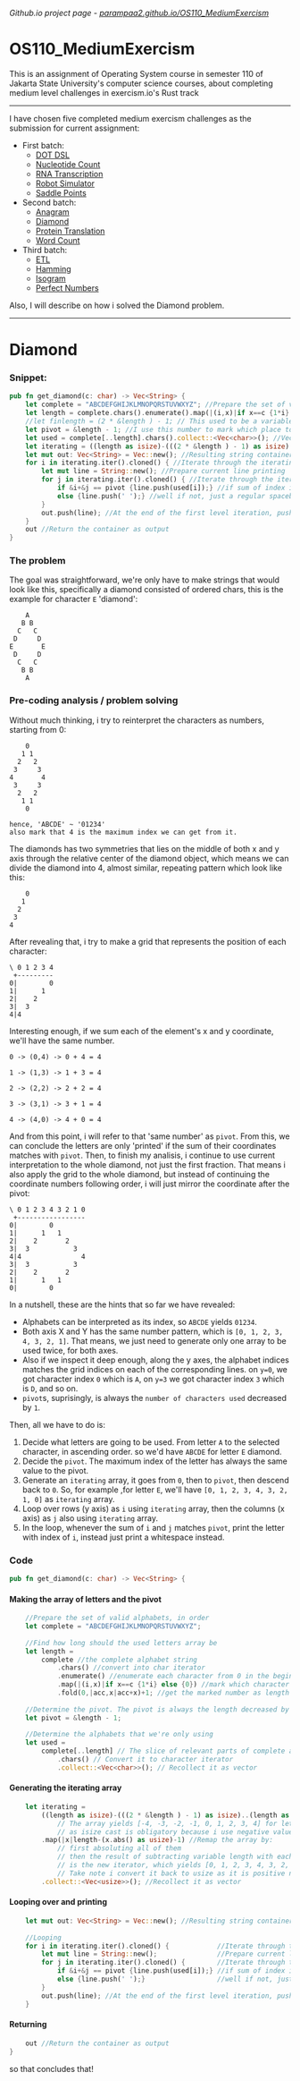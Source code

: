 *Github.io project page - [parampaa2.github.io/OS110_MediumExercism](https://parampaa2.github.io/OS110_MediumExercism/)*

# OS110_MediumExercism
This is an assignment of Operating System course in semester 110 of Jakarta State University's computer science courses, about completing medium level challenges in exercism.io's Rust track

------

I have chosen five completed medium exercism challenges as the submission for current assignment:

- First batch:
    - [DOT DSL](https://exercism.io/tracks/rust/exercises/dot-dsl/solutions/56e379095cdf4ec9b740cfdd0093631d)
    - [Nucleotide Count](https://exercism.io/tracks/rust/exercises/nucleotide-count/solutions/40c9c657f7c94b34a66ce25be0160d25)
    - [RNA Transcription](https://exercism.io/tracks/rust/exercises/rna-transcription/solutions/4f86d3fc47ee461a8819f8a107a24fb7)
    - [Robot Simulator](https://exercism.io/tracks/rust/exercises/robot-simulator/solutions/c462db8ed7034b51b566d76f63efc575)
    - [Saddle Points](https://exercism.io/tracks/rust/exercises/saddle-points/solutions/ce00a1b1c01442c3bcc4192208a932f8)
- Second batch:
    - [Anagram](https://exercism.io/tracks/rust/exercises/anagram/solutions/7380c4cf14e94280831877e4497eb0e5)
    - [Diamond](https://exercism.io/tracks/rust/exercises/diamond/solutions/96f913e084f14f0fb9b329cf82c32e10)
    - [Protein Translation](https://exercism.io/tracks/rust/exercises/protein-translation/solutions/ade90e6610bb4ab0a38f3ae5f55ec532)
    - [Word Count](https://exercism.io/tracks/rust/exercises/word-count/solutions/e0b803a43e4749cb9f16f9e6e66aef56)
- Third batch:
    - [ETL](https://exercism.io/tracks/rust/exercises/etl/solutions/aa444191be5543ac8e9a7cb16de4f43a)
    - [Hamming](https://exercism.io/tracks/rust/exercises/hamming/solutions/08792d5256c34dd48f519427a9b87820)
    - [Isogram](https://exercism.io/tracks/rust/exercises/isogram/solutions/db7b3da0bc8441e28d556f380d0c713b)
    - [Perfect Numbers](https://exercism.io/tracks/rust/exercises/perfect-numbers/solutions/17820e20136e4753b26a7b8bab98a075)

Also, I will describe on how i solved the Diamond problem.

------

# Diamond
### Snippet:
```rust
pub fn get_diamond(c: char) -> Vec<String> {
    let complete = "ABCDEFGHIJKLMNOPQRSTUVWXYZ"; //Prepare the set of valid alphabets, in order
    let length = complete.chars().enumerate().map(|(i,x)|if x==c {1*i} else {0}).fold(0,|acc,x|acc+x)+1; //Find the char index in the valid alphabets string
    //let finlength = (2 * &length ) - 1; // This used to be a variable of my final diamond length, but since it is only used once i decide to get rid of it.
    let pivot = &length - 1; //I use this number to mark which place to print a char
    let used = complete[..length].chars().collect::<Vec<char>>(); //Vec of used chars, not the complete alphabet.
    let iterating = ((length as isize)-(((2 * &length ) - 1) as isize)..(length as isize)).map(|x|length-(x.abs() as usize)-1).collect::<Vec<usize>>(); //This is the array i will use in iteration
    let mut out: Vec<String> = Vec::new(); //Resulting string container
    for i in iterating.iter().cloned() { //Iterate through the iterating vec
        let mut line = String::new(); //Prepare current line printing
        for j in iterating.iter().cloned() { //Iterate through the iterating vec,again
            if &i+&j == pivot {line.push(used[i]);} //if sum of index i and j is same like pivot, then it's time to print char.
            else {line.push(' ');} //well if not, just a regular spacebar.
        }
        out.push(line); //At the end of the first level iteration, push the current line to container
    }
    out //Return the container as output
}
```
### The problem
The goal was straightforward, we're only have to make strings that would look like this, specifically a diamond consisted of ordered chars, this is the example for character `E` 'diamond':
```
    A
   B B
  C   C
 D     D
E       E
 D     D
  C   C
   B B 
    A
```
### Pre-coding analysis / problem solving
Without much thinking, i try to reinterpret the characters as numbers, starting from 0:
```
    0
   1 1
  2   2
 3     3
4       4
 3     3
  2   2
   1 1 
    0
    
hence, 'ABCDE' ~ '01234'
also mark that 4 is the maximum index we can get from it.
```
The diamonds has two symmetries that lies on the middle of both x and y axis through the relative center of the diamond object, which means we can divide the diamond into 4, almost similar, repeating pattern which look like this:
```
    0
   1
  2
 3
4
```
After revealing that, i try to make a grid that represents the position of each character:
```
\ 0 1 2 3 4
 +---------
0|        0
1|      1
2|    2
3|  3
4|4
```
Interesting enough, if we sum each of the element's x and y coordinate, we'll have the same number.

```0 -> (0,4) -> 0 + 4 = 4```

```1 -> (1,3) -> 1 + 3 = 4```

```2 -> (2,2) -> 2 + 2 = 4```

```3 -> (3,1) -> 3 + 1 = 4```

```4 -> (4,0) -> 4 + 0 = 4```

And from this point, i will refer to that 'same number' as `pivot`. From this, we can conclude the letters are only 'printed' if the sum of their coordinates matches with `pivot`. Then, to finish my analisis, i continue to use current interpretation to the whole diamond, not just the first fraction. That means i also apply the grid to the whole diamond, but instead of continuing the coordinate numbers following order, i will just mirror the coordinate after the pivot:
```
\ 0 1 2 3 4 3 2 1 0
 +-----------------
0|        0
1|      1   1
2|    2       2
3|  3           3
4|4               4
3|  3           3
2|    2       2
1|      1   1
0|        0
```
In a nutshell, these are the hints that so far we have revealed:
- Alphabets can be interpreted as its index, so `ABCDE` yields `01234`.
- Both axis X and Y has the same number pattern, which is `[0, 1, 2, 3, 4, 3, 2, 1]`. That means, we just need to generate only one array  to be used twice, for both axes.
- Also if we inspect it deep enough, along the y axes, the alphabet indices matches the grid indices on each of the corresponding lines. on `y=0`, we got character index `0` which is `A`, on `y=3` we got character index `3` which is `D`, and so on.
- `pivot`s, suprisingly, is always the `number of characters used` decreased by `1`.

Then, all we have to do is:
1. Decide what letters are going to be used. From letter `A` to the selected character, in ascending order. so we'd have `ABCDE` for letter `E` diamond.
2. Decide the `pivot`. The maximum index of the letter has always the same value to the pivot.
3. Generate an `iterating` array, it goes from `0`, then to `pivot`, then descend back to `0`. So, for example ,for letter `E`, we'll have `[0, 1, 2, 3, 4, 3, 2, 1, 0]` as `iterating` array.
4. Loop over rows (y axis) as `i` using `iterating` array, then the columns (x axis) as `j` also using `iterating` array.
5. In the loop, whenever the sum of `i` and `j` matches `pivot`, print the letter with index of `i`, instead just print a whitespace instead.

### Code
```rust
pub fn get_diamond(c: char) -> Vec<String> {
```
#### Making the array of letters and the pivot
```rust
    //Prepare the set of valid alphabets, in order
    let complete = "ABCDEFGHIJKLMNOPQRSTUVWXYZ";
    
    //Find how long should the used letters array be
    let length = 
        complete //the complete alphabet string
            .chars() //convert into char iterator
            .enumerate() //enumerate each character from 0 in the beginning
            .map(|(i,x)|if x==c {1*i} else {0}) //mark which character is chosen as maximum used char, mapping them as i if true, else leave it be 0.
            .fold(0,|acc,x|acc+x)+1; //get the marked number as length
            
    //Determine the pivot. The pivot is always the length decreased by 1
    let pivot = &length - 1;
    
    //Determine the alphabets that we're only using
    let used =
        complete[..length] // The slice of relevant parts of complete alphabet
            .chars() // Convert it to character iterator
            .collect::<Vec<char>>(); // Recollect it as vector
```
#### Generating the iterating array
```rust
    let iterating =
        ((length as isize)-(((2 * &length ) - 1) as isize)..(length as isize)) //Make iterator from -length to length
            // The array yields [-4, -3, -2, -1, 0, 1, 2, 3, 4] for letter E now
            // as isize cast is obligatory because i use negative values. usize will cause overflow
        .map(|x|length-(x.abs() as usize)-1) //Remap the array by:
            // first absoluting all of them
            // then the result of subtracting variable length with each members of current array
            // is the new iterator, which yields [0, 1, 2, 3, 4, 3, 2, 1, 0] now.
            // Take note i convert it back to usize as it is positive now.
        .collect::<Vec<usize>>(); //Recollect it as vector
```
#### Looping over and printing
```rust
    let mut out: Vec<String> = Vec::new(); //Resulting string container
    
    //Looping
    for i in iterating.iter().cloned() {            //Iterate through the iterating vec
        let mut line = String::new();               //Prepare current line printing
        for j in iterating.iter().cloned() {        //Iterate through the iterating vec,again
            if &i+&j == pivot {line.push(used[i]);} //if sum of index i and j is same like pivot, then it's time to print char.
            else {line.push(' ');}                  //well if not, just a regular spacebar.
        }
        out.push(line); //At the end of the first level iteration, push the current line to container
    }
```
#### Returning
```rust
    out //Return the container as output
}
```
so that concludes that!
